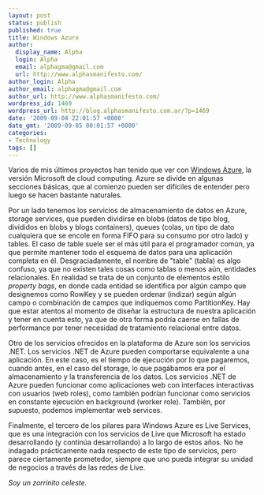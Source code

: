 ```yaml
---
layout: post
status: publish
published: true
title: Windows Azure
author:
  display_name: Alpha
  login: Alpha
  email: alphagma@gmail.com
  url: http://www.alphasmanifesto.com/
author_login: Alpha
author_email: alphagma@gmail.com
author_url: http://www.alphasmanifesto.com/
wordpress_id: 1469
wordpress_url: http://blog.alphasmanifesto.com.ar/?p=1469
date: '2009-09-04 22:01:57 +0000'
date_gmt: '2009-09-05 00:01:57 +0000'
categories:
- Technology
tags: []
---
```


Varios de mis últimos proyectos han tenido que ver con [Windows Azure](http://www.microsoft.com/azure/windowsazure.mspx), la versión Microsoft de cloud computing. Azure se divide en algunas secciones básicas, que al comienzo pueden ser difíciles de entender pero luego se hacen bastante naturales.

Por un lado tenemos los servicios de almacenamiento de datos en Azure, storage services, que pueden dividirse en blobs (datos de tipo blog, divididos en blobs y blogs containers), queues (colas, un tipo de dato cualquiera que se encole en forma FIFO para su consumo por otro lado) y tables. El caso de table suele ser el más útil para el programador común, ya que permite mantener todo el esquema de datos para una aplicación completa en él. Desgraciadamente, el nombre de "table" (tabla) es algo confuso, ya que no existen tales cosas como tablas o menos aún, entidades relacionales. En realidad se trata de un conjunto de elementos estilo _property bags_, en donde cada entidad se identifica por algún campo que designemos como RowKey y se pueden ordenar (indizar) según algún campo o combinación de campos que indiquemos como PartitionKey. Hay que estar atentos al momento de diseñar la estructura de nuestra aplicación y tener en cuenta esto, ya que de otra forma podría caerse en fallas de performance por tener necesidad de tratamiento relacional entre datos.

Otro de los servicios ofrecidos en la plataforma de Azure son los servicios .NET. Los servicios .NET de Azure pueden comportarse equivalente a una aplicación. En este caso, es el tiempo de ejecución por lo que pagaremos, cuando antes, en el caso del storage, lo que pagábamos era por el almacenamiento y la transferencia de los datos. Los servicios .NET de Azure pueden funcionar como aplicaciones web con interfaces interactivas con usuarios (web roles), como también podrían funcionar como servicios en constante ejecución en background (worker role). También, por supuesto, podemos implementar web services.

Finalmente, el tercero de los pilares para Windows Azure es Live Services, que es una integración con los servicios de Live que Microsoft ha estado desarrollando (y continúa desarrollando) a lo largo de estos años. No he indagado prácticamente nada respecto de este tipo de servicios, pero parece ciertamente prometedor, siempre que uno pueda integrar su unidad de negocios a través de las redes de Live.

_Soy un zorrinito celeste._
